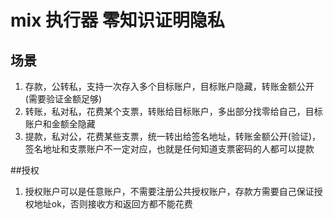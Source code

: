 # mix 执行器 零知识证明隐私

## 场景
 1. 存款，公转私，支持一次存入多个目标账户，目标账户隐藏，转账金额公开(需要验证金额足够)
 1. 转账，私对私，花费某个支票，转账给目标账户，多出部分找零给自己，目标账户和金额全隐藏
 1. 提款，私对公，花费某些支票，统一转出给签名地址，转账金额公开(验证)，签名地址和支票账户不一定对应，也就是任何知道支票密码的人都可以提款

##授权
 1. 授权账户可以是任意账户，不需要注册公共授权账户，存款方需要自己保证授权地址ok，否则接收方和返回方都不能花费

